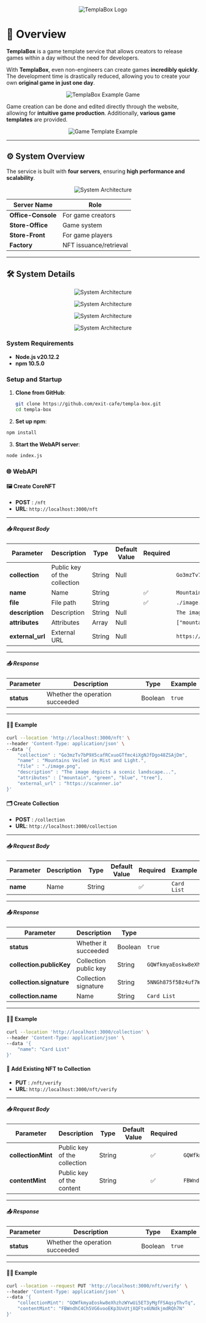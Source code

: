 <p align="center">
  <img src="https://github.com/user-attachments/assets/fbb40442-0b2d-4c19-99b7-61213f05a731" alt="TemplaBox Logo">
</p>

# 🌟 **Overview**

**TemplaBox** is a game template service that allows creators to release games within a day without the need for developers.

With **TemplaBox**, even non-engineers can create games **incredibly quickly**. The development time is drastically reduced, allowing you to create your own **original game in just one day**.

<p align="center">
  <img src="https://github.com/user-attachments/assets/245d8e03-3d6d-4b00-bcb8-fa51b23e8cb9" alt="TemplaBox Example Game">
</p>

Game creation can be done and edited directly through the website, allowing for **intuitive game production**. Additionally, **various game templates** are provided.

<p align="center">
  <img src="https://github.com/user-attachments/assets/3b53c426-dca2-424c-bf4f-926cf80920c4" alt="Game Template Example">
</p>

---

## ⚙️ **System Overview**

The service is built with **four servers**, ensuring **high performance and scalability**.

<p align="center">
  <img src="https://github.com/user-attachments/assets/d66c48ff-d946-4032-b98d-26e92ffa7a26" alt="System Architecture">
</p>

| **Server Name**   | **Role**               |
| ----------------- | ---------------------- |
| **Office-Console** | For game creators      |
| **Store-Office**   | Game system            |
| **Store-Front**    | For game players       |
| **Factory**        | NFT issuance/retrieval |

---

## 🛠️ **System Details**
<p align="center">
  <img src="https://github.com/user-attachments/assets/47b65447-9e2e-46d2-9406-a843da57f939" alt="System Architecture">
</p>
<p align="center">
  <img src="https://github.com/user-attachments/assets/5c6b4908-0a09-44e6-b72d-421b25fd457b" alt="System Architecture">
</p>
<p align="center">
  <img src="https://github.com/user-attachments/assets/8a9baf45-17da-41db-bd8f-5609bd29341c" alt="System Architecture">
</p>
<p align="center">
  <img src="https://github.com/user-attachments/assets/60a1fbcc-64bd-4b21-bc6e-259530674b41" alt="System Architecture">
</p>

### **System Requirements**
- **Node.js v20.12.2**
- **npm 10.5.0**

### **Setup and Startup**
1. **Clone from GitHub**:
   ```bash
   git clone https://github.com/exit-cafe/templa-box.git
   cd templa-box
   ```
2. **Set up npm**:
```bash
npm install
```

3. **Start the WebAPI server**:
```bash
node index.js
```

### 🌐 **WebAPI**

#### 🖼️ **Create CoreNFT**
- **POST** : `/nft`
- **URL**: `http://localhost:3000/nft`

---

##### 📥 **Request Body**
| **Parameter**   | **Description**                  | **Type** | **Default Value** | **Required** | **Example**                                                |
| --------------- | -------------------------------- | -------- | ----------------- | ------------ | ---------------------------------------------------------- |
| **collection**  | Public key of the collection     | String   | Null              |              | `Go3mzTv7bP9X5cafRCxuoGTfmc4iXgNJfDgo48ZSAjDm`             |
| **name**        | Name                            | String   |                   | ✅            | `Mountains Veiled in Mist and Light.`                       |
| **file**        | File path                       | String   |                   | ✅            | `./image.png`                                               |
| **description** | Description                     | String   | Null              |              | `The image depicts a scenic landscape...`                   |
| **attributes**  | Attributes                      | Array    | Null              |              | `["mountain", "green", "blue", "tree"]`                     |
| **external_url**| External URL                    | String   | Null              |              | `https://scannner.io`                                       |

---

##### 📤 **Response**
| **Parameter**   | **Description**                 | **Type**  | **Example**   |
| --------------- | ------------------------------- | -------- | ------------- |
| **status**      | Whether the operation succeeded | Boolean  | `true`        |

---

#### 🧑‍💻 **Example**
```bash
curl --location 'http://localhost:3000/nft' \
--header 'Content-Type: application/json' \
--data '{
    "collection" : "Go3mzTv7bP9X5cafRCxuoGTfmc4iXgNJfDgo48ZSAjDm",
    "name" : "Mountains Veiled in Mist and Light.",
    "file" : "./image.png",
    "description" : "The image depicts a scenic landscape...",
    "attributes" : ["mountain", "green", "blue", "tree"],
    "external_url" : "https://scannner.io"
}'
```

#### 🗂️ **Create Collection**
- **POST** : `/collection`
- **URL**: `http://localhost:3000/collection`

---

##### 📥 **Request Body**
| **Parameter**   | **Description**    | **Type** | **Default Value** | **Required** | **Example**    |
| --------------- | ------------------ | -------- | ----------------- | ------------ | -------------- |
| **name**        | Name               | String   |                   | ✅            | `Card List`    |

---

##### 📤 **Response**
| **Parameter**               | **Description**         | **Type**  | **Example**   |
| --------------------------- | ----------------------- | -------- | ------------- |
| **status**                  | Whether it succeeded    | Boolean  | `true`        |
| **collection.publicKey**     | Collection public key   | String   | `GQWfkmyaEoskw8eXhzhzWYwUi5ET3yMgfFSAqsyThvTq` |
| **collection.signature**     | Collection signature    | String   | `5NNGh875f5Bz4uf7WvLyP1Kf2u3gvMVddGYdvdWLnpnpWjaikZey2omuwzgzWHNWCjBfZHXiuEMtLCDUUzn22xKb` |
| **collection.name**          | Name                   | String   | `Card List`   |

---

#### 🧑‍💻 **Example**
```bash
curl --location 'http://localhost:3000/collection' \
--header 'Content-Type: application/json' \
--data '{
    "name": "Card List"
}'

```

#### 🔄 **Add Existing NFT to Collection**
- **PUT** : `/nft/verify`
- **URL**: `http://localhost:3000/nft/verify`

---

##### 📥 **Request Body**
| **Parameter**     | **Description**                  | **Type** | **Default Value** | **Required** | **Example**                                                |
| ----------------- | -------------------------------- | -------- | ----------------- | ------------ | ---------------------------------------------------------- |
| **collectionMint** | Public key of the collection     | String   |                   | ✅            | `GQWfkmyaEoskw8eXhzhzWYwUi5ET3yMgfFSAqsyThvTq`             |
| **contentMint**    | Public key of the content        | String   |                   | ✅            | `FBWndhC4Ch5VG6vooEKp3UvUtjXQFtv4UNdkjmdRQh7N`             |

---

##### 📤 **Response**
| **Parameter**   | **Description**                  | **Type**  | **Example**   |
| --------------- | -------------------------------- | -------- | ------------- |
| **status**      | Whether the operation succeeded  | Boolean  | `true`        |

---

#### 🧑‍💻 **Example**
```bash
curl --location --request PUT 'http://localhost:3000/nft/verify' \
--header 'Content-Type: application/json' \
--data '{
    "collectionMint": "GQWfkmyaEoskw8eXhzhzWYwUi5ET3yMgfFSAqsyThvTq",
    "contentMint": "FBWndhC4Ch5VG6vooEKp3UvUtjXQFtv4UNdkjmdRQh7N"
}'
```
